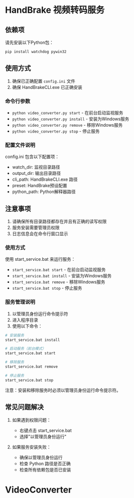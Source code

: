# HandBrake 视频转码服务

## 依赖项
请先安装以下Python包：
```bash
pip install watchdog pywin32
```

## 使用方式

1. 确保已正确配置 `config.ini` 文件
2. 确保 HandBrakeCLI.exe 已正确安装

### 命令行参数

- `python video_converter.py start` - 在前台启动监视服务
- `python video_converter.py install` - 安装为Windows服务
- `python video_converter.py remove` - 移除Windows服务
- `python video_converter.py stop` - 停止服务

### 配置文件说明

config.ini 包含以下配置项：

- watch_dir: 监视目录路径
- output_dir: 输出目录路径
- cli_path: HandBrakeCLI.exe 路径
- preset: HandBrake预设配置
- python_path: Python解释器路径

## 注意事项

1. 请确保所有目录路径都存在并且有正确的读写权限
2. 服务安装需要管理员权限
3. 日志信息会在命令行窗口显示

### 使用方式

使用 start_service.bat 来运行服务：
- `start_service.bat start` - 在前台启动监视服务
- `start_service.bat install` - 安装为Windows服务
- `start_service.bat remove` - 移除Windows服务
- `start_service.bat stop` - 停止服务

### 服务管理说明

1. 以管理员身份运行命令提示符
2. 进入程序目录
3. 使用以下命令：

```bash
# 安装服务
start_service.bat install

# 启动服务（前台模式）
start_service.bat start

# 移除服务
start_service.bat remove

# 停止服务
start_service.bat stop
```

注意：安装和移除服务时必须以管理员身份运行命令提示符。

## 常见问题解决

1. 如果遇到权限问题：
   - 右键点击 start_service.bat
   - 选择"以管理员身份运行"

2. 如果服务安装失败：
   - 确保以管理员身份运行
   - 检查 Python 路径是否正确
   - 检查所有依赖包是否已安装
# VideoConverter
